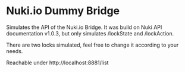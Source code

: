 # Nuki.io Dummy Bridge
Simulates the API of the Nuki.io Bridge. It was build on Nuki API documentation v1.0.3, but only simulates /lockState and /lockAction.

There are two locks simulated, feel free to change it according to your needs.

Reachable under http://localhost:8881/list